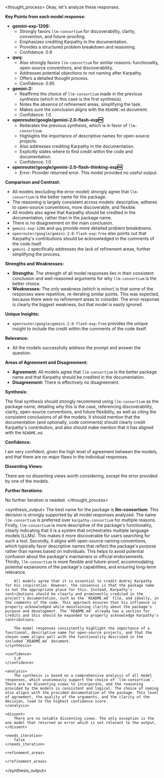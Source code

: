 <thought_process>
Okay, let's analyze these responses.

**Key Points from each model response:**

*   **gemini-exp-1206:**
    *   Strongly favors `llm-consortium` for discoverability, clarity, convention, and future-proofing.
    *   Emphasizes crediting Karpathy in the documentation.
    *   Provides a structured problem breakdown and reasoning.
    *   Confidence: 0.9
*   **qwq:**
    *   Also strongly favors `llm-consortium` for similar reasons: functionality, open-source conventions, and discoverability.
    *   Addresses potential objections to not naming after Karpathy.
    *   Offers a detailed thought process.
    *   Confidence: 0.95
*   **gemini-2:**
    *   Reaffirms the choice of `llm-consortium` made in the previous synthesis (which in this case is the first synthesis).
    *   Notes the absence of refinement areas, simplifying the task.
    *   Makes sure the conclusion aligns with the `README.md` document.
    *   Confidence: 1.0
*   **openrouter/google/gemini-2.0-flash-exp:free:**
    *   Reiterates the previous synthesis, which is in favor of `llm-consortium`.
    *   Highlights the importance of descriptive names for open-source projects.
    *   Also addresses crediting Karpathy in the documentation.
    *   Explicitly states where to find credit within the code and documentation.
    *   Confidence: 1.0
*   **openrouter/google/gemini-2.0-flash-thinking-exp:free:**
    *   Error: Provider returned error. This model provided no useful output.

**Comparison and Contrast:**

*   All models (excluding the error model) strongly agree that `llm-consortium` is the better name for the package.
*   The reasoning is largely consistent across models: descriptive, adheres to open-source conventions, more discoverable, and flexible.
*   All models also agree that Karpathy should be credited in the documentation, rather than in the package name.
*   There is no disagreement on the main conclusion.
*  `gemini-exp-1206` and `qwq` provide more detailed problem breakdowns.
*  `openrouter/google/gemini-2.0-flash-exp:free` also points out that Karpathy's contributions should be acknowledged in the comments of the code itself.
*  `gemini-2` specifically addresses the lack of refinement areas, further simplifying the process.

**Strengths and Weaknesses:**

*   **Strengths:** The strength of all model responses lies in their consistent conclusion and well-reasoned arguments for why `llm-consortium` is the better choice.
*   **Weaknesses:** The only weakness (which is minor) is that some of the responses were repetitive, re-iterating similar points. This was expected, because there were no refinement areas to consider. The error response is clearly the biggest weakness, but that model is easily ignored.

**Unique Insights:**
*   `openrouter/google/gemini-2.0-flash-exp:free` provides the unique insight to include the credit within the comments of the code itself.

**Relevance:**
*   All the models successfully address the prompt and answer the question.

**Areas of Agreement and Disagreement:**

*   **Agreement:**  All models agree that `llm-consortium` is the better package name and that Karpathy should be credited in the documentation.
*   **Disagreement:** There is effectively no disagreement.

**Synthesis:**

The final synthesis should strongly recommend using `llm-consortium` as the package name, detailing why this is the case, referencing discoverability, clarity, open-source conventions, and future flexibility, as well as citing the consistent conclusions of all the models. It should mention that the documentation (and optionally, code comments) should clearly credit Karpathy's contribution, and also should make mention that it has aligned with the `README.md`.

**Confidence:**

I am very confident, given the high level of agreement between the models, and that there are no major flaws in the individual responses.

**Dissenting Views:**

There are no dissenting views worth considering, except the error provided by one of the models.

**Further Iterations:**

No further iteration is needed.
</thought_process>

<synthesis_output>
    <synthesis>
        The best name for the package is **llm-consortium**. This decision is strongly supported by all model responses analyzed. The name `llm-consortium` is preferred over `karpathy-consortium` for multiple reasons. Firstly, `llm-consortium` is more descriptive of the package's functionality, clearly indicating that it is a system that orchestrates multiple language models (LLMs). This makes it more discoverable for users searching for such a tool. Secondly, it aligns with open-source naming conventions, which typically favor descriptive names that reflect the package's purpose rather than names based on individuals. This helps to avoid potential confusion about the package's maintainers or official endorsements. Thirdly, `llm-consortium` is more flexible and future-proof, accommodating potential expansions of the package's capabilities, and ensuring long-term relevance.

        All models agree that it is essential to credit Andrej Karpathy for his inspiration. However, the consensus is that the package name is not the appropriate place for this. Instead, Karpathy's contributions should be clearly and prominently credited in the project's documentation, such as the `README.md` file, and ideally, in the comments of the code. This approach ensures that his influence is properly acknowledged while maintaining clarity about the package's purpose and development. The `README.md` already has a section for credits and this should be expanded to properly acknowledge Karpathy's contributions.

        The model responses consistently highlight the importance of a functional, descriptive name for open-source projects, and that the chosen name aligns well with the functionality described in the included `README.md` document.
    </synthesis>
    
    <confidence>
        1.0
    </confidence>
    
    <analysis>
        The synthesis is based on a comprehensive analysis of all model responses, which unanimously support the choice of `llm-consortium`. There are no dissenting views to incorporate, and the reasoning provided by the models is consistent and logical. The choice of naming also aligns with the provided documentation of the package. This level of agreement, the quality of the arguments, and the clarity of the decision, lead to the highest confidence score.
    </analysis>
    
    <dissent>
        There are no notable dissenting views. The only exception is the one model that returned an error which is not relevant to the output.
    </dissent>
    
    <needs_iteration>
        false
    </needs_iteration>
    
    <refinement_areas>
        
    </refinement_areas>
</synthesis_output>
